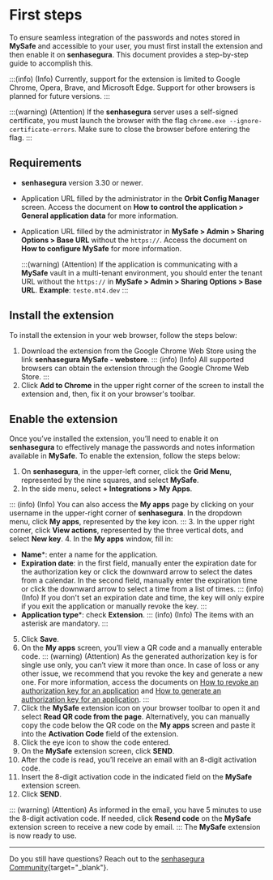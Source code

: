 # First steps

To ensure seamless integration of the passwords and notes stored in **MySafe** and accessible to your user, you must first install the extension and then enable it on **senhasegura**. This document provides a step-by-step guide to accomplish this.

:::(info) (Info)
Currently, support for the extension is limited to Google Chrome, Opera, Brave, and Microsoft Edge. Support for other browsers is planned for future versions.
:::

:::(warning) (Attention)
If the **senhasegura** server uses a self-signed certificate, you must launch the browser with the flag `chrome.exe --ignore-certificate-errors`. Make sure to close the browser before entering the flag.
:::

## Requirements

- **senhasegura** version 3.30 or newer.
- Application URL filled by the administrator in the **Orbit Config Manager** screen. Access the document on **How to control the application > General application data** for more information.
- Application URL filled by the administrator in **MySafe > Admin > Sharing Options > Base URL** without the `https://`. Access the document on **How to configure MySafe** for more information.

    :::(warning) (Attention)
    If the application is communicating with a **MySafe** vault in a multi-tenant environment, you should enter the tenant URL without the `https://` in **MySafe > Admin > Sharing Options > Base URL**. 
    **Example**: `teste.mt4.dev`
    :::

## Install the extension

To install the extension in your web browser, follow the steps below:

1. Download the extension from the Google Chrome Web Store using the link **senhasegura MySafe - webstore**.
::: (info) (Info)
All supported browsers can obtain the extension through the Google Chrome Web Store.
:::
2. Click **Add to Chrome** in the upper right corner of the screen to install the extension and, then, fix it on your browser's toolbar.

## Enable the extension

Once you’ve installed the extension, you’ll need to enable it on **senhasegura** to effectively manage the passwords and notes information available in **MySafe**. To enable the extension, follow the steps below:

1. On **senhasegura**, in the upper-left corner, click the **Grid Menu**, represented by the nine squares, and select **MySafe**.
2. In the side menu, select **+ Integrations > My Apps**.

::: (info) (Info)
You can also access the **My apps** page by clicking on your username in the upper-right corner of **senhasegura**. In the dropdown menu, click **My apps**, represented by the key icon.
:::
3. In the upper right corner, click **View actions**, represented by the three vertical dots, and select **New key**.
4. In the **My apps** window, fill in:
   - **Name***: enter a name for the application.
   - **Expiration date**: in the first field, manually enter the expiration date for the authorization key or click the downward arrow to select the dates from a calendar. In the second field, manually enter the expiration time or click the downward arrow to select a time from a list of times.
    ::: (info)(Info)
    If you don't set an expiration date and time, the key will only expire if you exit the application or manually revoke the key.
    :::
   - **Application type***: check **Extension**.
::: (info) (Info)
The items with an asterisk are mandatory.
:::
5. Click **Save**.
6. On the **My apps** screen, you’ll view a QR code and a manually enterable code.
::: (warning) (Attention)
As the generated authorization key is for single use only, you can’t view it more than once. In case of loss or any other issue, we recommend that you revoke the key and generate a new one. For more information, access the documents on [How to revoke an authorization key for an application](/v3-33/docs/mysafe-myapps-how-to-revoke-an-authorization-key-for-an-application) and [How to generate an authorization key for an application](/v3-33/docs/mysafe-myapps-how-to-generate-an-authorization-key).
:::
7. Click the **MySafe** extension icon on your browser toolbar to open it and select **Read QR code from the page**. Alternatively, you can manually copy the code below the QR code on the **My apps** screen and paste it into the **Activation Code** field of the extension.
8. Click the eye icon to show the code entered.
9. On the **MySafe** extension screen, click **SEND**.
10. After the code is read, you’ll receive an email with an 8-digit activation code.
11. Insert the 8-digit activation code in the indicated field on the **MySafe** extension screen.
12. Click **SEND**.

::: (warning) (Attention)
As informed in the email, you have 5 minutes to use the 8-digit activation code. If needed, click **Resend code** on the **MySafe** extension screen to receive a new code by email.
:::
The **MySafe** extension is now ready to use.

---

Do you still have questions? Reach out to the [senhasegura Community](https://community.senhasegura.io/){target="_blank"}.

